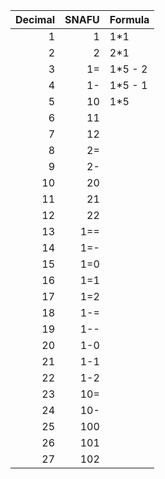 | Decimal | SNAFU | Formula |
|--------:|------:|---------|
|       1 |     1 | 1*1     |
|       2 |     2 | 2*1     |
|       3 |    1= | 1*5 - 2 |
|       4 |    1- | 1*5 - 1 |
|       5 |    10 | 1*5     |
|       6 |    11 |         |
|       7 |    12 |         |
|       8 |    2= |         |
|       9 |    2- |         |
|      10 |    20 |         |
|      11 |    21 |         |
|      12 |    22 |         |
|      13 |   1== |         |
|      14 |   1=- |         |
|      15 |   1=0 |         |
|      16 |   1=1 |         |
|      17 |   1=2 |         |
|      18 |   1-= |         |
|      19 |   1-- |         |
|      20 |   1-0 |         |
|      21 |   1-1 |         |
|      22 |   1-2 |         |
|      23 |   10= |         |
|      24 |   10- |         |
|      25 |   100 |         |
|      26 |   101 |         |
|      27 |   102 |         |
